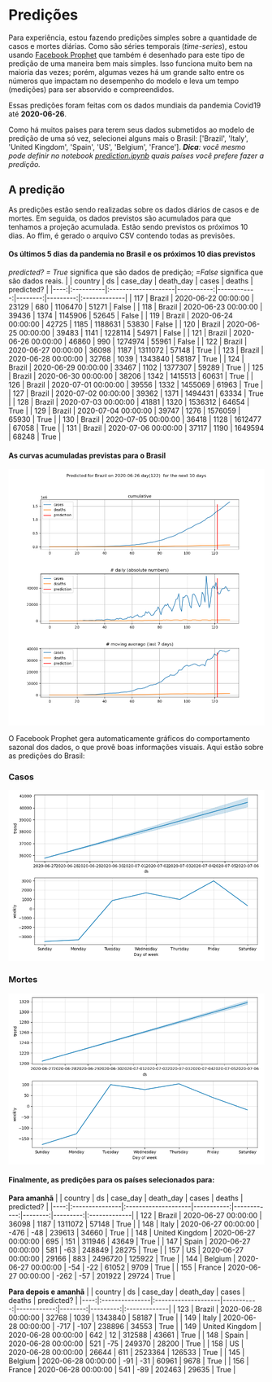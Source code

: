# **Predições**
Para experiência, estou fazendo predições simples sobre a quantidade de casos e mortes diárias. Como são séries temporais (*time-series*), estou usando [Facebook Prophet](https://facebook.github.io/prophet/docs/quick_start.html) que também é desenhado para este tipo de predição de uma maneira bem mais simples. Isso funciona muito bem na maioria das vezes; porém, algumas vezes há um grande salto entre os números que impactam no desempenho do modelo e leva um tempo (medições) para ser absorvido e compreendidos.

Essas predições foram feitas com os dados mundiais da pandemia Covid19 até **2020-06-26**.

Como há muitos paises para terem seus dados submetidos ao modelo de predição de uma só vez, selecionei alguns mais o Brasil:
['Brazil', 'Italy', 'United Kingdom', 'Spain', 'US', 'Belgium', 'France'].
***Dica**: você mesmo pode definir no notebook *[prediction.ipynb](../prediction.ipynb)* quais países você prefere fazer a predição.*


## A predição
As predições estão sendo realizadas sobre os dados diários de casos e de mortes. Em seguida, os dados previstos são acumulados para que tenhamos a projeção acumulada. Estão sendo previstos os próximos 10 dias.
Ao ffim, é gerado o arquivo CSV contendo todas as previsões.

#### Os últimos 5 dias da pandemia no Brasil e os próximos 10 dias previstos
*predicted? = True* significa que são dados de predição; *=False* significa que são dados reais.
|     | country   | ds                  |   case_day |   death_day |   cases |   deaths | predicted?   |
|----:|:----------|:--------------------|-----------:|------------:|--------:|---------:|:-------------|
| 117 | Brazil    | 2020-06-22 00:00:00 |      23129 |         680 | 1106470 |    51271 | False        |
| 118 | Brazil    | 2020-06-23 00:00:00 |      39436 |        1374 | 1145906 |    52645 | False        |
| 119 | Brazil    | 2020-06-24 00:00:00 |      42725 |        1185 | 1188631 |    53830 | False        |
| 120 | Brazil    | 2020-06-25 00:00:00 |      39483 |        1141 | 1228114 |    54971 | False        |
| 121 | Brazil    | 2020-06-26 00:00:00 |      46860 |         990 | 1274974 |    55961 | False        |
| 122 | Brazil    | 2020-06-27 00:00:00 |      36098 |        1187 | 1311072 |    57148 | True         |
| 123 | Brazil    | 2020-06-28 00:00:00 |      32768 |        1039 | 1343840 |    58187 | True         |
| 124 | Brazil    | 2020-06-29 00:00:00 |      33467 |        1102 | 1377307 |    59289 | True         |
| 125 | Brazil    | 2020-06-30 00:00:00 |      38206 |        1342 | 1415513 |    60631 | True         |
| 126 | Brazil    | 2020-07-01 00:00:00 |      39556 |        1332 | 1455069 |    61963 | True         |
| 127 | Brazil    | 2020-07-02 00:00:00 |      39362 |        1371 | 1494431 |    63334 | True         |
| 128 | Brazil    | 2020-07-03 00:00:00 |      41881 |        1320 | 1536312 |    64654 | True         |
| 129 | Brazil    | 2020-07-04 00:00:00 |      39747 |        1276 | 1576059 |    65930 | True         |
| 130 | Brazil    | 2020-07-05 00:00:00 |      36418 |        1128 | 1612477 |    67058 | True         |
| 131 | Brazil    | 2020-07-06 00:00:00 |      37117 |        1190 | 1649594 |    68248 | True         |

 #### As curvas acumuladas previstas para o Brasil
![](brazil_predictions.png)

 O Facebook Prophet gera automaticamente gráficos do comportamento sazonal dos dados, o que provê boas informações visuais. Aqui estão sobre as predições do Brasil:
### Casos
![](brazil_prophet_cases.png)

 ### Mortes
![](brazil_prophet_deaths.png)
#### Finalmente, as predições para os países selecionados para:
**Para amanhã**
|     | country        | ds                  |   case_day |   death_day |   cases |   deaths | predicted?   |
|----:|:---------------|:--------------------|-----------:|------------:|--------:|---------:|:-------------|
| 122 | Brazil         | 2020-06-27 00:00:00 |      36098 |        1187 | 1311072 |    57148 | True         |
| 148 | Italy          | 2020-06-27 00:00:00 |       -476 |         -48 |  239613 |    34660 | True         |
| 148 | United Kingdom | 2020-06-27 00:00:00 |        695 |         151 |  311946 |    43649 | True         |
| 147 | Spain          | 2020-06-27 00:00:00 |        581 |         -63 |  248849 |    28275 | True         |
| 157 | US             | 2020-06-27 00:00:00 |      29166 |         883 | 2496720 |   125922 | True         |
| 144 | Belgium        | 2020-06-27 00:00:00 |        -54 |         -22 |   61052 |     9709 | True         |
| 155 | France         | 2020-06-27 00:00:00 |       -262 |         -57 |  201922 |    29724 | True         |

 **Para depois e amanhã** 
|     | country        | ds                  |   case_day |   death_day |   cases |   deaths | predicted?   |
|----:|:---------------|:--------------------|-----------:|------------:|--------:|---------:|:-------------|
| 123 | Brazil         | 2020-06-28 00:00:00 |      32768 |        1039 | 1343840 |    58187 | True         |
| 149 | Italy          | 2020-06-28 00:00:00 |       -717 |        -107 |  238896 |    34553 | True         |
| 149 | United Kingdom | 2020-06-28 00:00:00 |        642 |          12 |  312588 |    43661 | True         |
| 148 | Spain          | 2020-06-28 00:00:00 |        521 |         -75 |  249370 |    28200 | True         |
| 158 | US             | 2020-06-28 00:00:00 |      26644 |         611 | 2523364 |   126533 | True         |
| 145 | Belgium        | 2020-06-28 00:00:00 |        -91 |         -31 |   60961 |     9678 | True         |
| 156 | France         | 2020-06-28 00:00:00 |        541 |         -89 |  202463 |    29635 | True         |